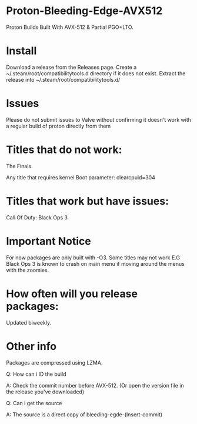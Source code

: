 # Proton-Bleeding-Edge-AVX512
Proton Builds Built With AVX-512 &amp; Partial PGO+LTO.

# Install

Download a release from the Releases page.
Create a ~/.steam/root/compatibilitytools.d directory if it does not exist.
Extract the release into ~/.steam/root/compatibilitytools.d/

# Issues
Please do not submit issues to Valve without confirming it doesn't work with a regular build of proton directly from them

# Titles that do not work:
The Finals.

Any title that requires kernel Boot parameter: clearcpuid=304

# Titles that work but have issues:
Call Of Duty: Black Ops 3

# Important Notice
For now packages are only built with -O3. Some titles may not work E.G Black Ops 3 is known to crash on main menu if moving around the menus with the zoomies.

# How often will you release packages:
Updated biweekly.

# Other info
Packages are compressed using LZMA.

Q: How can i ID the build

A: Check the commit number before AVX-512. (Or open the version file in the release you've downloaded)

Q: Can i get the source

A: The source is a direct copy of bleeding-egde-(Insert-commit)
